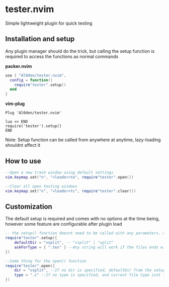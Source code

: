 # tester.nvim

Simple lightweight plugin for quick testing

## Installation and setup

Any plugin manager should do the trick, but calling the setup function is required to access the functions as normal commands

**packer.nvim**
```lua
use { "Al0den/tester.nvim",
  config = function()
    require"tester".setup()
  end
}
```

**vim-plug**
```vimscript
Plug 'Al0den/tester.nvim'

lua << END
require('tester').setup()
END

```

Note: Setup function can be called from anywhere at anytime, lazy-loading shouldnt affect it

## How to use

```lua
--Open a new trash window using default settings
vim.keymap.set("n", "<leader>te", require"tester".open())

--Clear all open testing windows
vim.keymap.set("n", "<leader>tc", require"tester".clear())
```

## Customization

The default setup is required and comes with no options at the time being, however some feature are configurable after plugin load
```lua
-- the setup() function doesnt need to be called with any parameters, and the defaults are:
require"tester".setup({
    defaultDir = "vsplit", -- "vsplit" | "split"
    askForType = { ".tex" } --Any string will work if the files ends with this particular string
})

--Same thing for the open() function
require"tester".open({
    dir = "vsplit", --If no dir is specified, defaultDir from the setup() function will be used
    type = ".c" --If no type is specified, and current file type isnt in askForType from the setup function, the current type will be used
})
```




